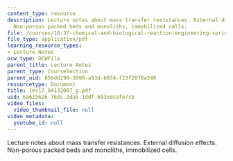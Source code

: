 ```yaml
---
content_type: resource
description: Lecture notes about mass transfer resistances. External diffusion effects.
  Non-porous packed beds and monoliths, immobilized cells.
file: /courses/10-37-chemical-and-biological-reaction-engineering-spring-2007/6a615626763c2da51ddf683edcafe7cb_lec17_04132007_g.pdf
file_type: application/pdf
learning_resource_types:
- Lecture Notes
ocw_type: OCWFile
parent_title: Lecture Notes
parent_type: CourseSection
parent_uid: 856dd290-3098-a93d-b074-f23f2870a240
resourcetype: Document
title: lec17_04132007_g.pdf
uid: 6a615626-763c-2da5-1ddf-683edcafe7cb
video_files:
  video_thumbnail_file: null
video_metadata:
  youtube_id: null
---
```

Lecture notes about mass transfer resistances. External diffusion effects. Non-porous packed beds and monoliths, immobilized cells.

